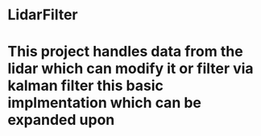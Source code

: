 # LidarFilter

# This project handles data from the lidar which can modify it or filter via kalman filter this basic implmentation which can be expanded upon